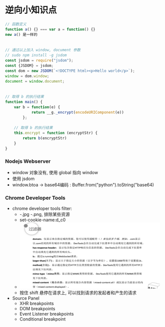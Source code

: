 # 逆向小知识点

```js
// 函数定义
function a() {} === var a = function() {}
new a() 是一样的


// 通过以上加入 window, document 参数
// sudo npm install -g jsdom
const jsdom = require("jsdom");
const {JSDOM} = jsdom;
const dom = new JSDOM(`<!DOCTYPE html><p>Hello world</p>`);
window = dom.window;
document = window.document;


// 取得 b 的执行结果
function main() {
    var b = function(e) {
            return __g._encrypt(encodeURIComponent(e))
        };

    // 取得 b 的执行结果
    this.encrypt = function (encryptStr) {
        return b(encryptStr)
    }
}
```

### Nodejs Webserver
- window 对象没有, 使用  global 指向 window
- 使用 jsdom
- window.btoa -> base64编码 : Buffer.from("python").toString("base64)

### Chrome Developer Tools
- chrome developer tools filter:
  - -.jpg -.png, 排除某些资源
  - set-cookie-name:d_c0
  - <img src="images/chrome%20filter.png" alt="其他 filter" style="zoom:50%;" />
  - 按住 shift 悬停在请求上, 可以找到请求的发起者和产生的请求
- Source Panel
  - XHR breakpoints
  - DOM breakpoints
  - Event Listener breakpoints
  - Conditional breakpoint